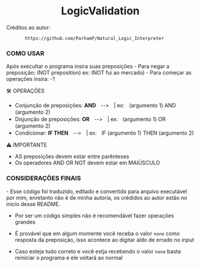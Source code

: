 <h1 align="center"> LogicValidation </h1>

Créditos ao autor:

           https://github.com/ParhamP/Natural_Logic_Interpreter

<h3> COMO USAR </h3>
Após execultar o programa insira suas preposições
- Para negar  a preposição: (NOT preposition)   ex: (NOT fui ao mercado)
- Para começar as operações insira: -1

🛠️ OPERAÇÕES
- Conjunção de preposições: **AND**ㅤ-->ㅤ| ex:ㅤ(argumento 1) AND (argumento 2)
- Disjunção de preposições: **OR**ㅤ-->ㅤ| ex:ㅤ(argumento 1) OR (argumento 2)
- Condicionar: **IF THEN**ㅤ-->ㅤ| ex:ㅤIF (argumento 1) THEN (argumento 2)

⚠️ IMPORTANTE
- AS preposições devem estar entre parênteses
- Os operadores AND OR NOT devem estar em MAIÚSCULO

<h3> CONSIDERAÇÕES FINAIS </h3>
- Esse código foi traduzido, editado e convertido para arquivo executável por mim, enretanto não é de minha autoria, os crédidos ao autor estão no inicio desse README.

- Por ser um código simples não é recomendável fazer operações grandes

- É provável que em algum momente você receba o valor ``none`` como resposta da preposição, isso acontece ao digitar aldo de errado no input

- Caso esteja tudo correto e você estja recebendo o valor ``none`` basta reiniciar o programa e ele voltará ao normal
